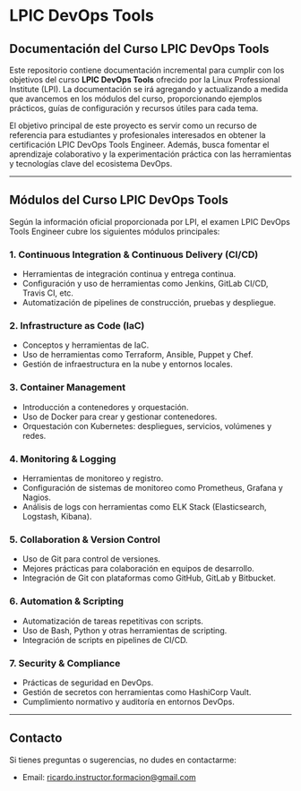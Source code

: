 # **LPIC DevOps Tools**

## Documentación del Curso LPIC DevOps Tools

Este repositorio contiene documentación incremental para cumplir con los objetivos del curso **LPIC DevOps Tools** ofrecido por la Linux Professional Institute (LPI). La documentación se irá agregando y actualizando a medida que avancemos en los módulos del curso, proporcionando ejemplos prácticos, guías de configuración y recursos útiles para cada tema.

El objetivo principal de este proyecto es servir como un recurso de referencia para estudiantes y profesionales interesados en obtener la certificación LPIC DevOps Tools Engineer. Además, busca fomentar el aprendizaje colaborativo y la experimentación práctica con las herramientas y tecnologías clave del ecosistema DevOps.

---

## Módulos del Curso LPIC DevOps Tools

Según la información oficial proporcionada por LPI, el examen LPIC DevOps Tools Engineer cubre los siguientes módulos principales:

### 1. **Continuous Integration & Continuous Delivery (CI/CD)**
   - Herramientas de integración continua y entrega continua.
   - Configuración y uso de herramientas como Jenkins, GitLab CI/CD, Travis CI, etc.
   - Automatización de pipelines de construcción, pruebas y despliegue.

### 2. **Infrastructure as Code (IaC)**
   - Conceptos y herramientas de IaC.
   - Uso de herramientas como Terraform, Ansible, Puppet y Chef.
   - Gestión de infraestructura en la nube y entornos locales.

### 3. **Container Management**
   - Introducción a contenedores y orquestación.
   - Uso de Docker para crear y gestionar contenedores.
   - Orquestación con Kubernetes: despliegues, servicios, volúmenes y redes.

### 4. **Monitoring & Logging**
   - Herramientas de monitoreo y registro.
   - Configuración de sistemas de monitoreo como Prometheus, Grafana y Nagios.
   - Análisis de logs con herramientas como ELK Stack (Elasticsearch, Logstash, Kibana).

### 5. **Collaboration & Version Control**
   - Uso de Git para control de versiones.
   - Mejores prácticas para colaboración en equipos de desarrollo.
   - Integración de Git con plataformas como GitHub, GitLab y Bitbucket.

### 6. **Automation & Scripting**
   - Automatización de tareas repetitivas con scripts.
   - Uso de Bash, Python y otras herramientas de scripting.
   - Integración de scripts en pipelines de CI/CD.

### 7. **Security & Compliance**
   - Prácticas de seguridad en DevOps.
   - Gestión de secretos con herramientas como HashiCorp Vault.
   - Cumplimiento normativo y auditoría en entornos DevOps.

---

## Contacto

Si tienes preguntas o sugerencias, no dudes en contactarme:
- Email: ricardo.instructor.formacion@gmail.com


